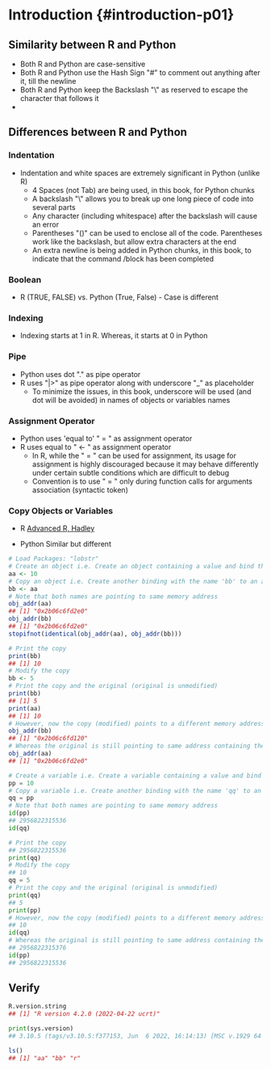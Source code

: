 # Introduction {#introduction-p01}



## Similarity between R and Python

- Both R and Python are case-sensitive
- Both R and Python use the Hash Sign "#" to comment out anything after it, till the newline
- Both R and Python keep the Backslash "\\" as reserved to escape the character that follows it
- 

## Differences between R and Python

### Indentation

- Indentation and white spaces are extremely significant in Python (unlike R)
  - 4 Spaces (not Tab) are being used, in this book, for Python chunks
  - A backslash "\\" allows you to break up one long piece of code into several parts
  - Any character (including whitespace) after the backslash will cause an error
  - Parentheses "()" can be used to enclose all of the code. Parentheses work like the backslash, but allow extra characters at the end
  - An extra newline is being added in Python chunks, in this book, to indicate that the command /block has been completed

### Boolean

- R (TRUE, FALSE) vs. Python (True, False) - Case is different

### Indexing

- Indexing starts at 1 in R. Whereas, it starts at 0 in Python

### Pipe

- Python uses dot "." as pipe operator
- R uses "|>" as pipe operator along with underscore "_" as placeholder
  - To minimize the issues, in this book, underscore will be used (and dot will be avoided) in names of objects or variables names

### Assignment Operator

- Python uses 'equal to' " = " as assignment operator 
- R uses equal to " <- " as assignment operator
  - In R, while the " = " can be used for assignment, its usage for assignment is highly discouraged because it may behave differently under certain subtle conditions which are difficult to debug
  - Convention is to use " = " only during function calls for arguments association (syntactic token)

### Copy Objects or Variables

- R [Advanced R, Hadley](https://adv-r.hadley.nz/names-values.html "https://adv-r.hadley.nz/names-values.html")

- Python Similar but different
  

```r
# Load Packages: "lobstr"
# Create an object i.e. Create an object containing a value and bind that object to name 'aa'
aa <- 10 
# Copy an object i.e. Create another binding with the name 'bb' to an already existing value
bb <- aa
# Note that both names are pointing to same memory address
obj_addr(aa)
## [1] "0x2b06c6fd2e0"
obj_addr(bb)
## [1] "0x2b06c6fd2e0"
stopifnot(identical(obj_addr(aa), obj_addr(bb)))

# Print the copy
print(bb)
## [1] 10
# Modify the copy
bb <- 5
# Print the copy and the original (original is unmodified)
print(bb)
## [1] 5
print(aa)
## [1] 10
# However, now the copy (modified) points to a different memory address than earlier
obj_addr(bb)
## [1] "0x2b06c6fd120"
# Whereas the original is still pointing to same address containing the original object
obj_addr(aa)
## [1] "0x2b06c6fd2e0"
```


```python
# Create a variable i.e. Create a variable containing a value and bind that variable to name 'pp'
pp = 10 
# Copy a variable i.e. Create another binding with the name 'qq' to an already existing value
qq = pp
# Note that both names are pointing to same memory address
id(pp)
## 2956822315536
id(qq)

# Print the copy
## 2956822315536
print(qq)
# Modify the copy
## 10
qq = 5
# Print the copy and the original (original is unmodified)
print(qq)
## 5
print(pp)
# However, now the copy (modified) points to a different memory address than earlier
## 10
id(qq)
# Whereas the original is still pointing to same address containing the original object
## 2956822315376
id(pp)
## 2956822315536
```

## Verify


```r
R.version.string
## [1] "R version 4.2.0 (2022-04-22 ucrt)"
```


```python
print(sys.version)
## 3.10.5 (tags/v3.10.5:f377153, Jun  6 2022, 16:14:13) [MSC v.1929 64 bit (AMD64)]
```


```r
ls()
## [1] "aa" "bb" "r"
```
